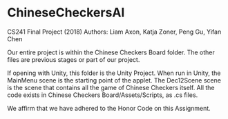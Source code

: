 # ChineseCheckersAI
CS241 Final Project (2018)
Authors: Liam Axon, Katja Zoner, Peng Gu, Yifan Chen

Our entire project is within the Chinese Checkers Board folder. The other files are previous stages or part of our project.

If opening with Unity, this folder is the Unity Project. When run in Unity, the MainMenu scene is the starting point of the applet. The Dec12Scene scene is the scene that contains all the game of Chinese Checkers itself. All the code exists in Chinese Checkers Board/Assets/Scripts, as .cs files.

We affirm that we have adhered to the Honor Code on this Assignment.

